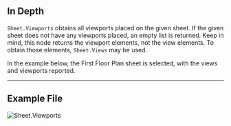 ## In Depth
`Sheet.Viewports` obtains all viewports placed on the given sheet. If the given sheet does not have any viewports placed, an empty list is returned. Keep in mind, this node returns the viewport elements, not the view elements. To obtain those elements, `Sheet.Views` may be used.

In the example below, the First Floor Plan sheet is selected, with the views and viewports reported.
___
## Example File

![Sheet.Viewports](./Revit.Elements.Views.Sheet.Viewports_img.jpg)